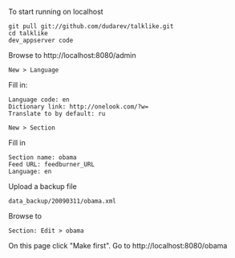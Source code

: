 To start running on localhost

    git pull git://github.com/dudarev/talklike.git
    cd talklike
    dev_appserver code

Browse to http://localhost:8080/admin

    New > Language 

Fill in:

    Language code: en
    Dictionary link: http://onelook.com/?w=
    Translate to by default: ru

    New > Section

Fill in

    Section name: obama
    Feed URL: feedburner_URL
    Language: en

Upload a backup file 

    data_backup/20090311/obama.xml

Browse to 
    
    Section: Edit > obama

On this page click "Make first".
Go to http://localhost:8080/obama
